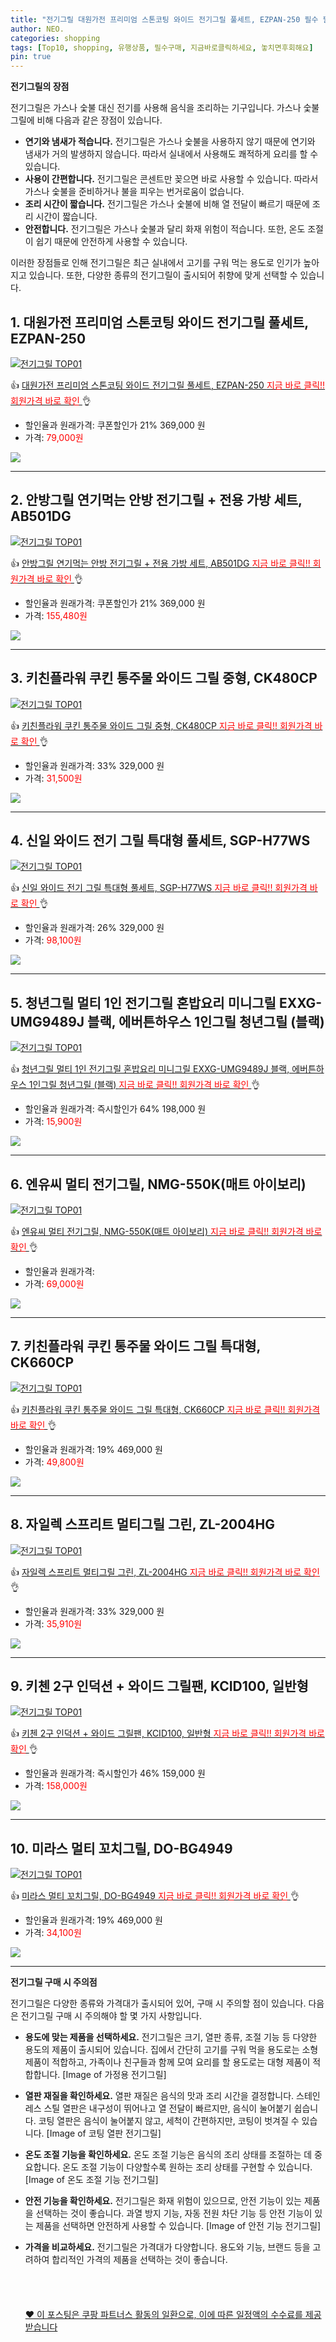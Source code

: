 ```yaml
---
title: "전기그릴 대원가전 프리미엄 스톤코팅 와이드 전기그릴 풀세트, EZPAN-250 필수 필요 추천 제품 비교 최저 가격 비교 장점 구매 후기 구매평"
author: NEO.
categories: shopping
tags: [Top10, shopping, 유행상품, 필수구매, 지금바로클릭하세요, 놓치면후회해요]
pin: true
---
```

**전기그릴의 장점**

전기그릴은 가스나 숯불 대신 전기를 사용해 음식을 조리하는 기구입니다. 가스나 숯불 그릴에 비해 다음과 같은 장점이 있습니다.

* **연기와 냄새가 적습니다.** 전기그릴은 가스나 숯불을 사용하지 않기 때문에 연기와 냄새가 거의 발생하지 않습니다. 따라서 실내에서 사용해도 쾌적하게 요리를 할 수 있습니다.
* **사용이 간편합니다.** 전기그릴은 콘센트만 꽂으면 바로 사용할 수 있습니다. 따라서 가스나 숯불을 준비하거나 불을 피우는 번거로움이 없습니다.
* **조리 시간이 짧습니다.** 전기그릴은 가스나 숯불에 비해 열 전달이 빠르기 때문에 조리 시간이 짧습니다.
* **안전합니다.** 전기그릴은 가스나 숯불과 달리 화재 위험이 적습니다. 또한, 온도 조절이 쉽기 때문에 안전하게 사용할 수 있습니다.

이러한 장점들로 인해 전기그릴은 최근 실내에서 고기를 구워 먹는 용도로 인기가 높아지고 있습니다. 또한, 다양한 종류의 전기그릴이 출시되어 취향에 맞게 선택할 수 있습니다.

   

## 1. 대원가전 프리미엄 스톤코팅 와이드 전기그릴 풀세트, EZPAN-250

[![전기그릴 TOP01](https://thumbnail9.coupangcdn.com/thumbnails/remote/490x490ex/image/vendor_inventory/3bf2/797cd0bb623ef6ece522ba5bbf82333c168a20b2cda9e85b1760b20978be.jpg)](https://link.coupang.com/re/AFFSDP?lptag=AF3617701&subid=GithubCoopas&pageKey=6155578359&traceid=V0-153&itemId=11912851058&vendorItemId=75361207887)


👍 [대원가전 프리미엄 스톤코팅 와이드 전기그릴 풀세트, EZPAN-250 <font color=red> 지금 바로 클릭!! 회원가격 바로 확인 </font> ](https://link.coupang.com/re/AFFSDP?lptag=AF3617701&subid=GithubCoopas&pageKey=6155578359&traceid=V0-153&itemId=11912851058&vendorItemId=75361207887) 👌 


- 할인율과 원래가격: 쿠폰할인가 21%  369,000   원
- 가격: <span style='color:red'>79,000원</span>

[![](/discount_price.png)](https://link.coupang.com/re/AFFSDP?lptag=AF3617701&subid=GithubCoopas&pageKey=6155578359&traceid=V0-153&itemId=11912851058&vendorItemId=75361207887)

---


   

## 2. 안방그릴 연기먹는 안방 전기그릴 + 전용 가방 세트, AB501DG

[![전기그릴 TOP01](https://thumbnail6.coupangcdn.com/thumbnails/remote/490x490ex/image/retail/images/2439222787157024-3163526b-0f65-41c8-9304-2b7785ec88e6.jpg)](https://link.coupang.com/re/AFFSDP?lptag=AF3617701&subid=GithubCoopas&pageKey=6922689887&traceid=V0-153&itemId=16722986725&vendorItemId=83905155890)


👍 [안방그릴 연기먹는 안방 전기그릴 + 전용 가방 세트, AB501DG <font color=red> 지금 바로 클릭!! 회원가격 바로 확인 </font> ](https://link.coupang.com/re/AFFSDP?lptag=AF3617701&subid=GithubCoopas&pageKey=6922689887&traceid=V0-153&itemId=16722986725&vendorItemId=83905155890) 👌 


- 할인율과 원래가격: 쿠폰할인가 21%  369,000   원
- 가격: <span style='color:red'>155,480원</span>

[![](/discount_price.png)](https://link.coupang.com/re/AFFSDP?lptag=AF3617701&subid=GithubCoopas&pageKey=6922689887&traceid=V0-153&itemId=16722986725&vendorItemId=83905155890)

---


   

## 3. 키친플라워 쿠킨 통주물 와이드 그릴 중형, CK480CP

[![전기그릴 TOP01](https://thumbnail8.coupangcdn.com/thumbnails/remote/490x490ex/image/retail/images/7729155193365344-08250cc5-69b8-478e-b600-fa7d64c13890.jpg)](https://link.coupang.com/re/AFFSDP?lptag=AF3617701&subid=GithubCoopas&pageKey=15736536&traceid=V0-153&itemId=64588857&vendorItemId=3101826311)


👍 [키친플라워 쿠킨 통주물 와이드 그릴 중형, CK480CP <font color=red> 지금 바로 클릭!! 회원가격 바로 확인 </font> ](https://link.coupang.com/re/AFFSDP?lptag=AF3617701&subid=GithubCoopas&pageKey=15736536&traceid=V0-153&itemId=64588857&vendorItemId=3101826311) 👌 


- 할인율과 원래가격: 33%  329,000   원
- 가격: <span style='color:red'>31,500원</span>

[![](/discount_price.png)](https://link.coupang.com/re/AFFSDP?lptag=AF3617701&subid=GithubCoopas&pageKey=15736536&traceid=V0-153&itemId=64588857&vendorItemId=3101826311)

---


   

## 4. 신일 와이드 전기 그릴 특대형 풀세트, SGP-H77WS

[![전기그릴 TOP01](https://thumbnail7.coupangcdn.com/thumbnails/remote/490x490ex/image/retail/images/503827537862794-ff082cfb-fee2-4fee-afed-8f8fda7eb2d9.jpg)](https://link.coupang.com/re/AFFSDP?lptag=AF3617701&subid=GithubCoopas&pageKey=286565402&traceid=V0-153&itemId=908540514&vendorItemId=3076061086)


👍 [신일 와이드 전기 그릴 특대형 풀세트, SGP-H77WS <font color=red> 지금 바로 클릭!! 회원가격 바로 확인 </font> ](https://link.coupang.com/re/AFFSDP?lptag=AF3617701&subid=GithubCoopas&pageKey=286565402&traceid=V0-153&itemId=908540514&vendorItemId=3076061086) 👌 


- 할인율과 원래가격: 26%  329,000   원
- 가격: <span style='color:red'>98,100원</span>

[![](/discount_price.png)](https://link.coupang.com/re/AFFSDP?lptag=AF3617701&subid=GithubCoopas&pageKey=286565402&traceid=V0-153&itemId=908540514&vendorItemId=3076061086)

---


   

## 5. 청년그릴 멀티 1인 전기그릴 혼밥요리 미니그릴 EXXG-UMG9489J 블랙, 에버튼하우스 1인그릴 청년그릴 (블랙)

[![전기그릴 TOP01](https://thumbnail6.coupangcdn.com/thumbnails/remote/490x490ex/image/vendor_inventory/aef9/0b9ca634e3d48bcd1b4e0a1a8c44d839c80a7667f7a6e2be44e6cd090df9.jpg)](https://link.coupang.com/re/AFFSDP?lptag=AF3617701&subid=GithubCoopas&pageKey=7492254384&traceid=V0-153&itemId=19593922483&vendorItemId=85739992147)


👍 [청년그릴 멀티 1인 전기그릴 혼밥요리 미니그릴 EXXG-UMG9489J 블랙, 에버튼하우스 1인그릴 청년그릴 (블랙) <font color=red> 지금 바로 클릭!! 회원가격 바로 확인 </font> ](https://link.coupang.com/re/AFFSDP?lptag=AF3617701&subid=GithubCoopas&pageKey=7492254384&traceid=V0-153&itemId=19593922483&vendorItemId=85739992147) 👌 


- 할인율과 원래가격: 즉시할인가 64%  198,000   원
- 가격: <span style='color:red'>15,900원</span>

[![](/discount_price.png)](https://link.coupang.com/re/AFFSDP?lptag=AF3617701&subid=GithubCoopas&pageKey=7492254384&traceid=V0-153&itemId=19593922483&vendorItemId=85739992147)

---


   

## 6. 엔유씨 멀티 전기그릴, NMG-550K(매트 아이보리)

[![전기그릴 TOP01](https://thumbnail6.coupangcdn.com/thumbnails/remote/490x490ex/image/retail/images/3746102893206736-cbfa01fe-ccd8-4f13-acf4-853f1b287e68.jpg)](https://link.coupang.com/re/AFFSDP?lptag=AF3617701&subid=GithubCoopas&pageKey=1377123954&traceid=V0-153&itemId=2410688485&vendorItemId=70405189860)


👍 [엔유씨 멀티 전기그릴, NMG-550K(매트 아이보리) <font color=red> 지금 바로 클릭!! 회원가격 바로 확인 </font> ](https://link.coupang.com/re/AFFSDP?lptag=AF3617701&subid=GithubCoopas&pageKey=1377123954&traceid=V0-153&itemId=2410688485&vendorItemId=70405189860) 👌 


- 할인율과 원래가격: 
- 가격: <span style='color:red'>69,000원</span>

[![](/discount_price.png)](https://link.coupang.com/re/AFFSDP?lptag=AF3617701&subid=GithubCoopas&pageKey=1377123954&traceid=V0-153&itemId=2410688485&vendorItemId=70405189860)

---


   

## 7. 키친플라워 쿠킨 통주물 와이드 그릴 특대형, CK660CP

[![전기그릴 TOP01](https://thumbnail6.coupangcdn.com/thumbnails/remote/490x490ex/image/retail/images/7118244215309739-49f713f5-7df1-4ca1-85de-ffc36e9e4eeb.jpg)](https://link.coupang.com/re/AFFSDP?lptag=AF3617701&subid=GithubCoopas&pageKey=36480570&traceid=V0-153&itemId=134726931&vendorItemId=3285830791)


👍 [키친플라워 쿠킨 통주물 와이드 그릴 특대형, CK660CP <font color=red> 지금 바로 클릭!! 회원가격 바로 확인 </font> ](https://link.coupang.com/re/AFFSDP?lptag=AF3617701&subid=GithubCoopas&pageKey=36480570&traceid=V0-153&itemId=134726931&vendorItemId=3285830791) 👌 


- 할인율과 원래가격: 19%  469,000   원
- 가격: <span style='color:red'>49,800원</span>

[![](/discount_price.png)](https://link.coupang.com/re/AFFSDP?lptag=AF3617701&subid=GithubCoopas&pageKey=36480570&traceid=V0-153&itemId=134726931&vendorItemId=3285830791)

---


   

## 8. 자일렉 스프리트 멀티그릴 그린, ZL-2004HG

[![전기그릴 TOP01](https://thumbnail7.coupangcdn.com/thumbnails/remote/490x490ex/image/retail/images/1311595821483695-7245fbc6-b408-470f-b0dc-990d835ebdf8.jpg)](https://link.coupang.com/re/AFFSDP?lptag=AF3617701&subid=GithubCoopas&pageKey=1583563712&traceid=V0-153&itemId=2706951586&vendorItemId=70800048991)


👍 [자일렉 스프리트 멀티그릴 그린, ZL-2004HG <font color=red> 지금 바로 클릭!! 회원가격 바로 확인 </font> ](https://link.coupang.com/re/AFFSDP?lptag=AF3617701&subid=GithubCoopas&pageKey=1583563712&traceid=V0-153&itemId=2706951586&vendorItemId=70800048991) 👌 


- 할인율과 원래가격: 33%  329,000   원
- 가격: <span style='color:red'>35,910원</span>

[![](/discount_price.png)](https://link.coupang.com/re/AFFSDP?lptag=AF3617701&subid=GithubCoopas&pageKey=1583563712&traceid=V0-153&itemId=2706951586&vendorItemId=70800048991)

---


   

## 9. 키첸 2구 인덕션 + 와이드 그릴팬, KCID100, 일반형

[![전기그릴 TOP01](https://thumbnail9.coupangcdn.com/thumbnails/remote/490x490ex/image/vendor_inventory/1e81/de0bcd3ee23a3488fbf33ec9fe1f5f1fe4ae7255dccc81a8e8137147712a.png)](https://link.coupang.com/re/AFFSDP?lptag=AF3617701&subid=GithubCoopas&pageKey=4892382946&traceid=V0-153&itemId=6377225172&vendorItemId=79431602345)


👍 [키첸 2구 인덕션 + 와이드 그릴팬, KCID100, 일반형 <font color=red> 지금 바로 클릭!! 회원가격 바로 확인 </font> ](https://link.coupang.com/re/AFFSDP?lptag=AF3617701&subid=GithubCoopas&pageKey=4892382946&traceid=V0-153&itemId=6377225172&vendorItemId=79431602345) 👌 


- 할인율과 원래가격: 즉시할인가 46%  159,000   원
- 가격: <span style='color:red'>158,000원</span>

[![](/discount_price.png)](https://link.coupang.com/re/AFFSDP?lptag=AF3617701&subid=GithubCoopas&pageKey=4892382946&traceid=V0-153&itemId=6377225172&vendorItemId=79431602345)

---


   

## 10. 미라스 멀티 꼬치그릴, DO-BG4949

[![전기그릴 TOP01](https://thumbnail7.coupangcdn.com/thumbnails/remote/490x490ex/image/retail/images/2021/07/29/11/0/85bdf2ec-bfac-4f1f-b4fa-3e8b9a098371.jpg)](https://link.coupang.com/re/AFFSDP?lptag=AF3617701&subid=GithubCoopas&pageKey=5930915647&traceid=V0-153&itemId=10538189322&vendorItemId=77819708354)


👍 [미라스 멀티 꼬치그릴, DO-BG4949 <font color=red> 지금 바로 클릭!! 회원가격 바로 확인 </font> ](https://link.coupang.com/re/AFFSDP?lptag=AF3617701&subid=GithubCoopas&pageKey=5930915647&traceid=V0-153&itemId=10538189322&vendorItemId=77819708354) 👌 


- 할인율과 원래가격: 19%  469,000   원
- 가격: <span style='color:red'>34,100원</span>

[![](/discount_price.png)](https://link.coupang.com/re/AFFSDP?lptag=AF3617701&subid=GithubCoopas&pageKey=5930915647&traceid=V0-153&itemId=10538189322&vendorItemId=77819708354)

---
**전기그릴 구매 시 주의점**

전기그릴은 다양한 종류와 가격대가 출시되어 있어, 구매 시 주의할 점이 있습니다. 다음은 전기그릴 구매 시 주의해야 할 몇 가지 사항입니다.

* **용도에 맞는 제품을 선택하세요.** 전기그릴은 크기, 열판 종류, 조절 기능 등 다양한 용도의 제품이 출시되어 있습니다. 집에서 간단히 고기를 구워 먹을 용도로는 소형 제품이 적합하고, 가족이나 친구들과 함께 모여 요리를 할 용도로는 대형 제품이 적합합니다.
[Image of 가정용 전기그릴]

* **열판 재질을 확인하세요.** 열판 재질은 음식의 맛과 조리 시간을 결정합니다. 스테인레스 스틸 열판은 내구성이 뛰어나고 열 전달이 빠르지만, 음식이 눌어붙기 쉽습니다. 코팅 열판은 음식이 눌어붙지 않고, 세척이 간편하지만, 코팅이 벗겨질 수 있습니다.
[Image of 코팅 열판 전기그릴]

* **온도 조절 기능을 확인하세요.** 온도 조절 기능은 음식의 조리 상태를 조절하는 데 중요합니다. 온도 조절 기능이 다양할수록 원하는 조리 상태를 구현할 수 있습니다.
[Image of 온도 조절 기능 전기그릴]

* **안전 기능을 확인하세요.** 전기그릴은 화재 위험이 있으므로, 안전 기능이 있는 제품을 선택하는 것이 좋습니다. 과열 방지 기능, 자동 전원 차단 기능 등 안전 기능이 있는 제품을 선택하면 안전하게 사용할 수 있습니다.
[Image of 안전 기능 전기그릴]

* **가격을 비교하세요.** 전기그릴은 가격대가 다양합니다. 용도와 기능, 브랜드 등을 고려하여 합리적인 가격의 제품을 선택하는 것이 좋습니다.<br><br><br><br><br> [ ❤  이 포스팅은 쿠팡 파트너스 활동의 일환으로, 이에 따른 일정액의 수수료를 제공받습니다](https://link.coupang.com/a/bcEFyh)